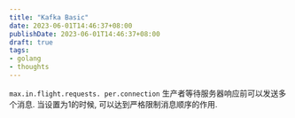 ```yaml
---
title: "Kafka Basic"
date: 2023-06-01T14:46:37+08:00
publishDate: 2023-06-01T14:46:37+08:00
draft: true
tags:
- golang
- thoughts
---
```


 `max.in.flight.requests. per.connection`  生产者等待服务器响应前可以发送多个消息.
 当设置为1的时候, 可以达到严格限制消息顺序的作用. 
 
 
 
 
 
